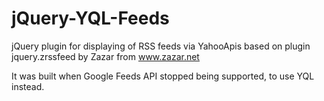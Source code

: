 # jQuery-YQL-Feeds
jQuery plugin for displaying of RSS feeds via YahooApis based on plugin jquery.zrssfeed by Zazar from www.zazar.net

It was built when Google Feeds API stopped being supported, to use YQL instead.
